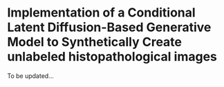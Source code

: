 # Implementation of a Conditional Latent Diffusion-Based Generative Model to Synthetically Create unlabeled histopathological images

To be updated...
